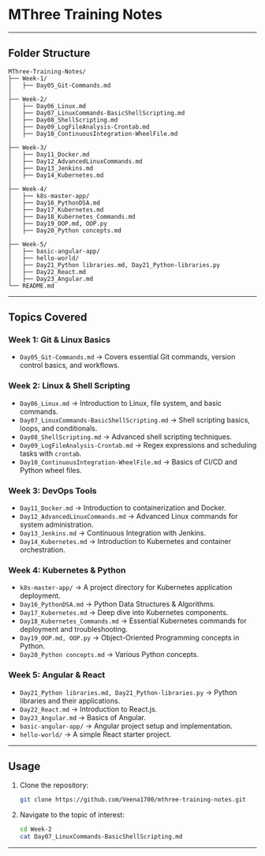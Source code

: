 # **MThree Training Notes**
---

## **Folder Structure**
```
MThree-Training-Notes/
├── Week-1/
│   ├── Day05_Git-Commands.md
│
├── Week-2/
│   ├── Day06_Linux.md
│   ├── Day07_LinuxCommands-BasicShellScripting.md
│   ├── Day08_ShellScripting.md
│   ├── Day09_LogFileAnalysis-Crontab.md
│   ├── Day10_ContinuousIntegration-WheelFile.md
│
├── Week-3/
│   ├── Day11_Docker.md
│   ├── Day12_AdvancedLinuxCommands.md
│   ├── Day13_Jenkins.md
│   ├── Day14_Kubernetes.md
│
├── Week-4/
│   ├── k8s-master-app/
│   ├── Day16_PythonDSA.md
│   ├── Day17_Kubernetes.md
│   ├── Day18_Kubernetes_Commands.md
│   ├── Day19_OOP.md, OOP.py
│   ├── Day20_Python concepts.md
│
├── Week-5/
│   ├── basic-angular-app/
│   ├── hello-world/
│   ├── Day21_Python libraries.md, Day21_Python-libraries.py
│   ├── Day22_React.md
│   ├── Day23_Angular.md
└── README.md
```

---

## Topics Covered
### Week 1: Git & Linux Basics
- `Day05_Git-Commands.md` → Covers essential Git commands, version control basics, and workflows.

### Week 2: Linux & Shell Scripting
- `Day06_Linux.md` → Introduction to Linux, file system, and basic commands.
- `Day07_LinuxCommands-BasicShellScripting.md` → Shell scripting basics, loops, and conditionals.
- `Day08_ShellScripting.md` → Advanced shell scripting techniques.
- `Day09_LogFileAnalysis-Crontab.md` → Regex expressions and scheduling tasks with `crontab`.
- `Day10_ContinuousIntegration-WheelFile.md` → Basics of CI/CD and Python wheel files.

### Week 3: DevOps Tools
- `Day11_Docker.md` → Introduction to containerization and Docker.
- `Day12_AdvancedLinuxCommands.md` → Advanced Linux commands for system administration.
- `Day13_Jenkins.md` → Continuous Integration with Jenkins.
- `Day14_Kubernetes.md` → Introduction to Kubernetes and container orchestration.

### Week 4: Kubernetes & Python
- `k8s-master-app/` → A project directory for Kubernetes application deployment.
- `Day16_PythonDSA.md` → Python Data Structures & Algorithms.
- `Day17_Kubernetes.md` → Deep dive into Kubernetes components.
- `Day18_Kubernetes_Commands.md` → Essential Kubernetes commands for deployment and troubleshooting.
- `Day19_OOP.md, OOP.py` → Object-Oriented Programming concepts in Python.
- `Day20_Python concepts.md` → Various Python concepts.

### Week 5: Angular & React
- `Day21_Python libraries.md, Day21_Python-libraries.py` → Python libraries and their applications.
- `Day22_React.md` → Introduction to React.js.
- `Day23_Angular.md` → Basics of Angular.
- `basic-angular-app/` → Angular project setup and implementation.
- `hello-world/` → A simple React starter project.

---

## Usage
1. Clone the repository:
   ```sh
   git clone https://github.com/Veena1700/mthree-training-notes.git
   ```
2. Navigate to the topic of interest:
   ```sh
   cd Week-2
   cat Day07_LinuxCommands-BasicShellScripting.md
   ```
---

